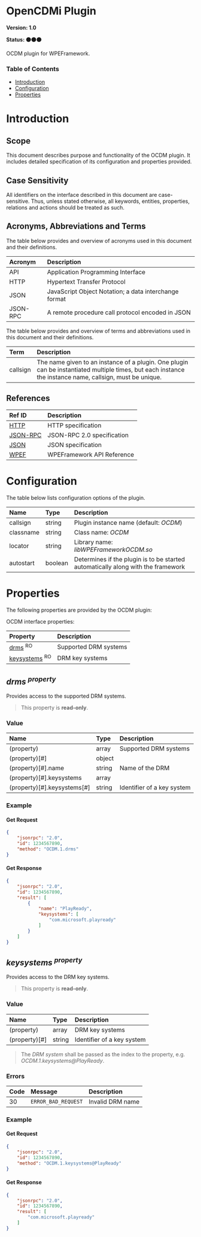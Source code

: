 <!-- Generated automatically, DO NOT EDIT! -->
<a name="head.OpenCDMi_Plugin"></a>
# OpenCDMi Plugin

**Version: 1.0**

**Status: :black_circle::black_circle::black_circle:**

OCDM plugin for WPEFramework.

### Table of Contents

- [Introduction](#head.Introduction)
- [Configuration](#head.Configuration)
- [Properties](#head.Properties)

<a name="head.Introduction"></a>
# Introduction

<a name="head.Scope"></a>
## Scope

This document describes purpose and functionality of the OCDM plugin. It includes detailed specification of its configuration and properties provided.

<a name="head.Case_Sensitivity"></a>
## Case Sensitivity

All identifiers on the interface described in this document are case-sensitive. Thus, unless stated otherwise, all keywords, entities, properties, relations and actions should be treated as such.

<a name="head.Acronyms,_Abbreviations_and_Terms"></a>
## Acronyms, Abbreviations and Terms

The table below provides and overview of acronyms used in this document and their definitions.

| Acronym | Description |
| :-------- | :-------- |
| <a name="acronym.API">API</a> | Application Programming Interface |
| <a name="acronym.HTTP">HTTP</a> | Hypertext Transfer Protocol |
| <a name="acronym.JSON">JSON</a> | JavaScript Object Notation; a data interchange format |
| <a name="acronym.JSON-RPC">JSON-RPC</a> | A remote procedure call protocol encoded in JSON |

The table below provides and overview of terms and abbreviations used in this document and their definitions.

| Term | Description |
| :-------- | :-------- |
| <a name="term.callsign">callsign</a> | The name given to an instance of a plugin. One plugin can be instantiated multiple times, but each instance the instance name, callsign, must be unique. |

<a name="head.References"></a>
## References

| Ref ID | Description |
| :-------- | :-------- |
| <a name="ref.HTTP">[HTTP](http://www.w3.org/Protocols)</a> | HTTP specification |
| <a name="ref.JSON-RPC">[JSON-RPC](https://www.jsonrpc.org/specification)</a> | JSON-RPC 2.0 specification |
| <a name="ref.JSON">[JSON](http://www.json.org/)</a> | JSON specification |
| <a name="ref.WPEF">[WPEF](https://github.com/WebPlatformForEmbedded/WPEFramework/blob/master/doc/WPE%20-%20API%20-%20WPEFramework.docx)</a> | WPEFramework API Reference |

<a name="head.Configuration"></a>
# Configuration

The table below lists configuration options of the plugin.

| Name | Type | Description |
| :-------- | :-------- | :-------- |
| callsign | string | Plugin instance name (default: *OCDM*) |
| classname | string | Class name: *OCDM* |
| locator | string | Library name: *libWPEFrameworkOCDM.so* |
| autostart | boolean | Determines if the plugin is to be started automatically along with the framework |

<a name="head.Properties"></a>
# Properties

The following properties are provided by the OCDM plugin:

OCDM interface properties:

| Property | Description |
| :-------- | :-------- |
| [drms](#property.drms) <sup>RO</sup> | Supported DRM systems |
| [keysystems](#property.keysystems) <sup>RO</sup> | DRM key systems |

<a name="property.drms"></a>
## *drms <sup>property</sup>*

Provides access to the supported DRM systems.

> This property is **read-only**.

### Value

| Name | Type | Description |
| :-------- | :-------- | :-------- |
| (property) | array | Supported DRM systems |
| (property)[#] | object |  |
| (property)[#].name | string | Name of the DRM |
| (property)[#].keysystems | array |  |
| (property)[#].keysystems[#] | string | Identifier of a key system |

### Example

#### Get Request

```json
{
    "jsonrpc": "2.0", 
    "id": 1234567890, 
    "method": "OCDM.1.drms"
}
```
#### Get Response

```json
{
    "jsonrpc": "2.0", 
    "id": 1234567890, 
    "result": [
        {
            "name": "PlayReady", 
            "keysystems": [
                "com.microsoft.playready"
            ]
        }
    ]
}
```
<a name="property.keysystems"></a>
## *keysystems <sup>property</sup>*

Provides access to the DRM key systems.

> This property is **read-only**.

### Value

| Name | Type | Description |
| :-------- | :-------- | :-------- |
| (property) | array | DRM key systems |
| (property)[#] | string | Identifier of a key system |

> The *DRM system* shall be passed as the index to the property, e.g. *OCDM.1.keysystems@PlayReady*.

### Errors

| Code | Message | Description |
| :-------- | :-------- | :-------- |
| 30 | ```ERROR_BAD_REQUEST``` | Invalid DRM name |

### Example

#### Get Request

```json
{
    "jsonrpc": "2.0", 
    "id": 1234567890, 
    "method": "OCDM.1.keysystems@PlayReady"
}
```
#### Get Response

```json
{
    "jsonrpc": "2.0", 
    "id": 1234567890, 
    "result": [
        "com.microsoft.playready"
    ]
}
```
